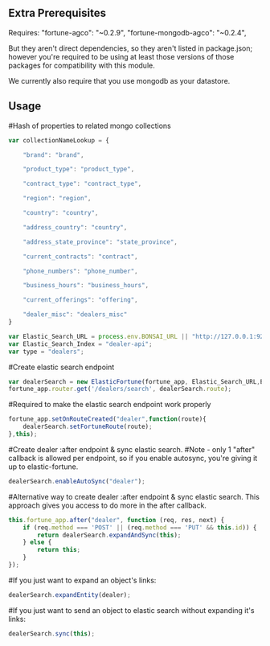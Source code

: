 Extra Prerequisites
---------------
Requires: 
"fortune-agco": "~0.2.9",
"fortune-mongodb-agco": "~0.2.4",

But they aren't direct dependencies, so they aren't listed in package.json; however you're required to be using at least those versions of those packages
for compatibility with this module.

We currently also require that you use mongodb as your datastore.

Usage
----

#Hash of properties to related mongo collections
```js
var collectionNameLookup = {

    "brand": "brand",

    "product_type": "product_type",

    "contract_type": "contract_type",

    "region": "region",

    "country": "country",

    "address_country": "country",

    "address_state_province": "state_province",

    "current_contracts": "contract",

    "phone_numbers": "phone_number",

    "business_hours": "business_hours",

    "current_offerings": "offering",

    "dealer_misc": "dealers_misc"
}
```

```js
var Elastic_Search_URL = process.env.BONSAI_URL || "http://127.0.0.1:9200";
var Elastic_Search_Index = "dealer-api";
var type = "dealers";
```
#Create elastic search endpoint
```js
var dealerSearch = new ElasticFortune(fortune_app, Elastic_Search_URL,Elastic_Search_Index, type, collectionNameLookup);
fortune_app.router.get('/dealers/search', dealerSearch.route);
```

#Required to make the elastic search endpoint work properly
```js
fortune_app.setOnRouteCreated("dealer",function(route){
    dealerSearch.setFortuneRoute(route);
},this);
```


#Create dealer :after endpoint & sync elastic search.
#Note - only 1 "after" callback is allowed per endpoint, so if you enable autosync, you're giving it up to elastic-fortune.
```js
dealerSearch.enableAutoSync("dealer");
```


#Alternative way to create dealer :after endpoint & sync elastic search. This approach gives you access to do more in the after callback.
```js
this.fortune_app.after("dealer", function (req, res, next) {
    if (req.method === 'POST' || (req.method === 'PUT' && this.id)) {
        return dealerSearch.expandAndSync(this);
    } else {
        return this;
    }
});
```    


#If you just want to expand an object's links:
```js
dealerSearch.expandEntity(dealer);
```


#If you just want to send an object to elastic search without expanding it's links:
```js
dealerSearch.sync(this);
```